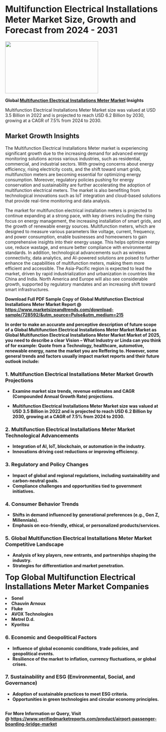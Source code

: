 <H1>Multifunction Electrical Installations Meter Market Size, Growth and Forecast from 2024 - 2031</H1><img class="aligncenter size-medium wp-image-584254" src="https://thirdeyenews.in/wp-content/uploads/2024/09/Global-Market-Research-300x168.jpeg" alt="" width="300" height="168" /><p><strong>Global&nbsp;<a href="https://www.marketsizeandtrends.com/download-sample/728592/&amp;utm_source=Pulse&amp;utm_medium=215">Multifunction Electrical Installations Meter Market</a> Insights</strong></p><p>Multifunction Electrical Installations Meter Market size was valued at USD 3.5 Billion in 2022 and is projected to reach USD 6.2 Billion by 2030, growing at a CAGR of 7.5% from 2024 to 2030.</p><p><h2>Market Growth Insights</h2> <p>The Multifunction Electrical Installations Meter market is experiencing significant growth due to the increasing demand for advanced energy monitoring solutions across various industries, such as residential, commercial, and industrial sectors. With growing concerns about energy efficiency, rising electricity costs, and the shift toward smart grids, multifunction meters are becoming essential for optimizing energy consumption. Moreover, regulatory policies pushing for energy conservation and sustainability are further accelerating the adoption of multifunction electrical meters. The market is also benefiting from technological innovations such as IoT integration and cloud-based solutions that provide real-time monitoring and data analysis.</p> <p><strong></strong></p> <p>The market for multifunction electrical installation meters is projected to continue expanding at a strong pace, with key drivers including the rising focus on energy management, the increasing installation of smart grids, and the growth of renewable energy sources. Multifunction meters, which are designed to measure various parameters like voltage, current, frequency, and power consumption, enable businesses and homeowners to gain comprehensive insights into their energy usage. This helps optimize energy use, reduce wastage, and ensure better compliance with environmental standards. In addition, technological advancements such as wireless connectivity, data analytics, and AI-powered solutions are poised to further enhance the capabilities of multifunction meters, making them more efficient and accessible. The Asia-Pacific region is expected to lead the market, driven by rapid industrialization and urbanization in countries like China and India. North America and Europe will also see considerable growth, supported by regulatory mandates and an increasing shift toward smart infrastructures.</p> <p><strong></p><p><span class=""><strong>Download Full PDF Sample Copy of Global Multifunction Electrical Installations Meter Market Report</strong> @ <a href="https://www.marketsizeandtrends.com/download-sample/728592/&amp;utm_source=Pulse&amp;utm_medium=215" target="_blank">https://www.marketsizeandtrends.com/download-sample/728592/&amp;utm_source=Pulse&amp;utm_medium=215</a></span></p><p>In order to make an accurate and perceptive description of future scope of a Global&nbsp;Multifunction Electrical Installations Meter Market Market as Global&nbsp;Multifunction Electrical Installations Meter Market Market of 2025, you need to describe a clear Vision &ndash; What Industry or Linda can you think of for example: Quote from a Technology, healthcare, automotive, renewable energy, name the market you are Reffering to. However, some general trends and factors usually impact market reports and their future outlook include:</p><h3>1.&nbsp;<strong>Multifunction Electrical Installations Meter Market Growth Projections</strong></h3><ul><li>Examine market size trends, revenue estimates and CAGR (Compounded Annual Growth Rate) projections.</li><li><p>Multifunction Electrical Installations Meter Market size was valued at USD 3.5 Billion in 2022 and is projected to reach USD 6.2 Billion by 2030, growing at a CAGR of 7.5% from 2024 to 2030.</p></li></ul><h3>2.&nbsp;<strong>Multifunction Electrical Installations Meter Market Technological Advancements</strong></h3><ul><li>Integration of AI, IoT, blockchain, or automation in the industry.</li><li>Innovations driving cost reductions or improving efficiency.</li></ul><h3>3.&nbsp;<strong>Regulatory and Policy Changes</strong></h3><ul><li>Impact of global and regional regulations, including sustainability and carbon-neutral goals.</li><li>Compliance challenges and opportunities tied to government initiatives.</li></ul><h3>4.&nbsp;<strong>Consumer Behavior Trends</strong></h3><ul><li>Shifts in demand influenced by generational preferences (e.g., Gen Z, Millennials).</li><li>Emphasis on eco-friendly, ethical, or personalized products/services.</li></ul><h3>5.&nbsp;<strong>Global Multifunction Electrical Installations Meter Market Competitive Landscape</strong></h3><ul><li>Analysis of key players, new entrants, and partnerships shaping the industry.</li><li>Strategies for differentiation and market penetration.</li></ul><p data-pm-slice="1 1 []"><span style="color: inherit; font-family: inherit; font-size: 25px;">Top Global Multifunction Electrical Installations Meter Market Companies</span></p><div class="" data-test-id=""><p><li>Sonel</li><li> Chauvin Arnoux</li><li> Fluke</li><li> AVOX Technologies</li><li> Metrel D.d.</li><li> Kyoritsu</li></p></div><h3>6.&nbsp;<strong>Economic and Geopolitical Factors</strong></h3><ul><li>Influence of global economic conditions, trade policies, and geopolitical events.</li><li>Resilience of the market to inflation, currency fluctuations, or global crises.</li></ul><h3>7.&nbsp;<strong>Sustainability and ESG (Environmental, Social, and Governance)</strong></h3><ul><li>Adoption of sustainable practices to meet ESG criteria.</li><li>Opportunities in green technologies and circular economy principles.</li></ul><h2><strong style="font-size: 14px;">For More Information or Query, Visit @&nbsp;</strong><a style="background-color: #ffffff; font-size: 14px;" href="https://www.marketsizeandtrends.com/report/multifunction-electrical-installations-meter-market/" target="_blank">https://www.verifiedmarketreports.com/product/airport-passenger-boarding-bridge-market</a></h2>
